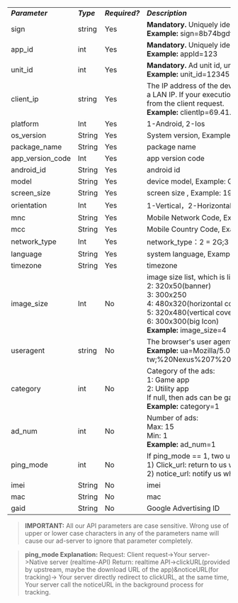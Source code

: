 <table style="table-layout:fixed">
<tbody>
<tr><td><em><b>Parameter</b></em></td><td><em><b>Type</b></em></td><td><em><b>Required?</b></em></td><td><em><b>Description</b></em></td></tr>

<tr><td>sign</td><td>string</td><td>Yes</td><td style="word-break:break-all"><b>Mandatory.</b> Uniquely identifies the publisher, which is a 32-bit encryption string. 
md5(appId+apiKey)<br><b>Example: </b>sign=8b74bgdf992e13e1ef0f70d72a35c6d2</td></tr>

<tr><td>app_id</td><td>int</td><td>Yes</td><td style="word-break:break-all"><b>Mandatory.</b> Uniquely identifies which app/site is integrated.
ID generated after publisher add an app or site.<br><b>Example: </b>appId=123</td></tr>

<tr><td>unit_id</td><td>int</td><td>Yes</td><td style="word-break:break-all"><b>Mandatory.</b> Ad unit id, unique identifier of ad placement. <br><b>Example: </b>unit_id=12345</td></tr>

<tr><td>client_ip</td><td>string</td><td>Yes</td><td style="word-break:break-all">The IP address of the device requesting the ad. 
The parameter is not necessary, but if you pass on it, it must be the public IP, and not a LAN IP. 
If your execution context is a server, you Should use X_FORWARD_FOR (if present) or REMOTE_ADDR header values you got from the client request.<br>
<b>Example: </b>clientIp=69.41.253.50</td></tr>
<tr><td>platform</td><td>Int</td><td>Yes</td><td>1-Android, 2-Ios</td></tr>
<tr><td>os_version</td><td>String</td><td>Yes</td><td>System version, Example: 4.4.2</td></tr>
<tr><td>package_name</td><td>String</td><td>Yes</td><td>package name</td></tr>
<tr><td>app_version_code</td><td>Int</td><td>Yes</td><td>app version code</td></tr>
<tr><td>android_id</td><td>String</td><td>Yes</td><td>android id</td></tr>
<tr><td>model</td><td>String</td><td>Yes</td><td>device model, Example: GT-9505</td></tr>
<tr><td>screen_size</td><td>String</td><td>Yes</td><td>screen size , Example: 1920x1080</td></tr>
<tr><td>orientation</td><td>Int</td><td>Yes</td><td>1-Vertical，2-Horizontal</td></tr>
<tr><td>mnc</td><td>String</td><td>Yes</td><td>Mobile Network Code, Example: 00</td></tr>
<tr><td>mcc</td><td>String</td><td>Yes</td><td>Mobile Country Code, Example: 460</td></tr>
<tr><td>network_type</td><td>Int</td><td>Yes</td><td>network_type：2 = 2G;3 = 3G;4 = 4G;9 = WIFI & lan</td></tr>
<tr><td>language</td><td>String</td><td>Yes</td><td>system language, Example: zh-TW</td></tr>
<tr><td>timezone</td><td>String</td><td>Yes</td><td>timezone</td></tr>
<tr><td>image_size</td><td>Int</td><td>No</td><td>image size list, which is limited to the following values:<br>
2: 320x50(banner)<br>
3: 300x250<br>
4: 480x320(horizontal  cover)<br>
5: 320x480(vertical  cover)<br>
6: 300x300(big Icon)<br>
<b>Example: </b>image_size=4</td></tr>

<tr><td>useragent</td><td>string</td><td>No</td style="word-break:break-all"><td>The browser's user agent of the device, valid URL-encoded String, highly recommended.<br><b>Example: </b>ua=Mozilla/5.0%20(Linux;%20U;%20Android%204.2.2;%20zh-tw;%20Nexus%207%20Build/JDQ39)%20AppleWebKit/534.30%20(KHTML,%20like%20Gecko)%20Version/4.0%20Safari/534.30</td></tr>

<tr><td>category</td><td>int</td><td>No</td><td>Category of the ads:<br>
1: Game app<br>
2: Utility app<br>
If null, then ads can be game app or utility app<br>
<b>Example: </b>category=1</td>

<tr><td>ad_num</td><td>int</td><td>No</td><td>Number of ads:<br>
Max: 15<br>
Min: 1<br>
<b>Example: </b>ad_num=1</td></tr>

<tr><td>ping_mode</td><td>int</td><td>No</td>
<td style= " WORD-WRAP:   break-word">If ping_mode == 1, two urls will be returned.<br>
1) Click_url: return to us when the user clicks on the ad<br>
2) notice_url: notify us when the user clicks on the ad, but which can accelerate the redirect speed by reducing one jump.<br></td></tr>

<tr><td>imei</td><td>String</td><td>No</td><td>imei</td></tr>
<tr><td>mac</td><td>String</td><td>No</td><td>mac</td></tr>
<tr><td>gaid</td><td>String</td><td>No</td><td>Google Advertising ID</td></tr>
</tbody>
</table>

> **IMPORTANT:** All our API parameters are case sensitive. Wrong use of upper or lower case characters in any of the parameters name will cause our ad-server to ignore that parameter completely.

> **ping_mode Explanation:** 
Request: Client request->Your server->Native server (realtime-API)
Return: realtime API->clickURL(provided by upstream, maybe the download
URL of the app)&noticeURL(for tracking)-> Your server directly redirect to
clickURL, at the same time, Your server call the noticeURL in the background
process for tracking.